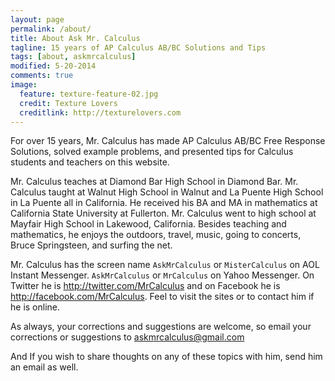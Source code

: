 ```yaml
---
layout: page
permalink: /about/
title: About Ask Mr. Calculus
tagline: 15 years of AP Calculus AB/BC Solutions and Tips
tags: [about, askmrcalculus]
modified: 5-20-2014
comments: true
image:
  feature: texture-feature-02.jpg
  credit: Texture Lovers
  creditlink: http://texturelovers.com
---
```


For over 15 years, Mr. Calculus has made AP Calculus AB/BC Free Response Solutions, solved example problems, and presented tips for Calculus students and teachers on this website.

Mr. Calculus teaches at Diamond Bar High School in Diamond Bar.  Mr. Calculus taught at Walnut High School in Walnut and La Puente High School in La Puente all in California.  He received his BA and MA in mathematics at California State University at Fullerton. Mr. Calculus went to high school at Mayfair High School in Lakewood, California. Besides teaching and mathematics, he enjoys the outdoors, travel, music, going to concerts, Bruce Springsteen, and surfing the net. 


Mr. Calculus has the screen name `AskMrCalculus` or `MisterCalculus` on AOL Instant Messenger.  `AskMrCalculus` or `MrCalculus` on Yahoo Messenger.  On Twitter he is <http://twitter.com/MrCalculus> and on Facebook he is <http://facebook.com/MrCalculus>.  Feel to visit the sites or to contact him if he is online.

As always, your corrections and suggestions are welcome, so email your corrections or suggestions to <askmrcalculus@gmail.com>

And If you wish to share thoughts on any of these topics with him, send him an email as well.